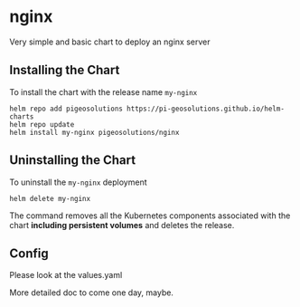# nginx 

Very simple and basic chart to deploy an nginx server

## Installing the Chart

To install the chart with the release name `my-nginx`

```console
helm repo add pigeosolutions https://pi-geosolutions.github.io/helm-charts
helm repo update
helm install my-nginx pigeosolutions/nginx
```

## Uninstalling the Chart

To uninstall the `my-nginx` deployment

```console
helm delete my-nginx
```

The command removes all the Kubernetes components associated with the chart **including persistent volumes** and deletes the release.
## Config
Please look at the values.yaml

More detailed doc to come one day, maybe.
